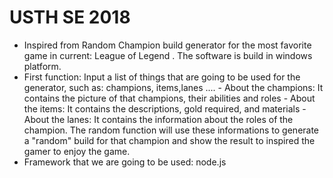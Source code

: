 # USTH SE 2018 
+ Inspired from Random Champion build generator for the most favorite game in current: League of Legend . The software is build in windows platform.
+ First function: Input a list of things that are going to be used for the generator, such as: champions, items,lanes ....
      - About the champions: It contains the picture of that champions, their abilities and roles
      - About the items: It contains the descriptions, gold required, and materials
      - About the lanes: It contains the information about the roles of the champion.
      The random function will use these informations to generate a "random" build for that champion and show the result to inspired the         gamer to enjoy the game. 
+ Framework that we are going to be used: node.js
 

